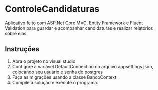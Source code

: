 # ControleCandidaturas
Aplicativo feito com ASP.Net Core MVC, Entity Framework e Fluent Validation para guardar e acompanhar candidaturas e realizar relatórios sobre elas.

## Instruções
1. Abra o projeto no visual studio
2. Configure a variável DefaultConnection no arquivo appsettings.json, colocando seu usuário e senha do postgres
3. Faça as migrações usando a classe BancoContext
4. Compile a solução e execute o programa.